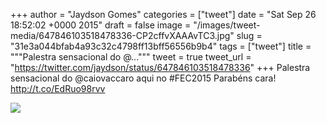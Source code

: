 
+++
author = "Jaydson Gomes"
categories = ["tweet"]
date = "Sat Sep 26 18:52:02 +0000 2015"
draft = false
image = "/images/tweet-media/647846103518478336-CP2cffvXAAAvTC3.jpg"
slug = "31e3a044bfab4a93c32c4798ff13bff56556b9b4"
tags = ["tweet"]
title = """Palestra sensacional do @..."""
tweet = true
tweet_url = "https://twitter.com/jaydson/status/647846103518478336"
+++
Palestra sensacional do @caiovaccaro aqui no #FEC2015 Parabéns cara! http://t.co/EdRuo98rvv

![](/images/tweet-media/647846103518478336-CP2cffvXAAAvTC3.jpg)